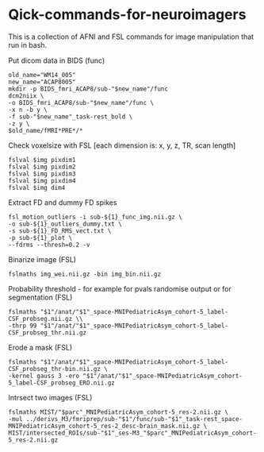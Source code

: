 # Qick-commands-for-neuroimagers
This is a collection of AFNI and FSL commands for image manipulation that run in bash.


Put dicom data in BIDS (func)

```
old_name="WM14_005"
new_name="ACAP8005"
mkdir -p BIDS_fmri_ACAP8/sub-"$new_name"/func
dcm2niix \
-o BIDS_fmri_ACAP8/sub-"$new_name"/func \
-x n -b y \
-f sub-"$new_name"_task-rest_bold \
-z y \
$old_name/fMRI*PRE*/*
```

Check voxelsize with FSL [each dimension is: x, y, z, TR, scan length]

```
fslval $img pixdim1
fslval $img pixdim2
fslval $img pixdim3
fslval $img pixdim4
fslval $img dim4
```

Extract FD and dummy FD spikes

```
fsl_motion_outliers -i sub-${1}_func_img.nii.gz \
-o sub-${1}_outliers_dummy.txt \
-s sub-${1}_FD_RMS_vect.txt \
-p sub-${1}_plot \
--fdrms --thresh=0.2 -v

```

Binarize image (FSL)

```
fslmaths img_wei.nii.gz -bin img_bin.nii.gz
```

Probability threshold - for example for pvals randomise output or for segmentation (FSL)

```
fslmaths "$1"/anat/"$1"_space-MNIPediatricAsym_cohort-5_label-CSF_probseg.nii.gz \\
-thrp 99 "$1"/anat/"$1"_space-MNIPediatricAsym_cohort-5_label-CSF_probseg_thr.nii.gz
```

Erode a mask (FSL)

```
fslmaths "$1"/anat/"$1"_space-MNIPediatricAsym_cohort-5_label-CSF_probseg_thr-bin.nii.gz \
-kernel gauss 3 -ero "$1"/anat/"$1"_space-MNIPediatricAsym_cohort-5_label-CSF_probseg_ERO.nii.gz
```

Intrsect two images (FSL)

```
fslmaths MIST/"$parc"_MNIPediatricAsym_cohort-5_res-2.nii.gz \
-mul ../derivs_M3/fmriprep/sub-"$1"/func/sub-"$1"_task-rest_space-MNIPediatricAsym_cohort-5_res-2_desc-brain_mask.nii.gz \
MIST/intersected_ROIs/sub-"$1"_ses-M3_"$parc"_MNIPediatricAsym_cohort-5_res-2.nii.gz
```
